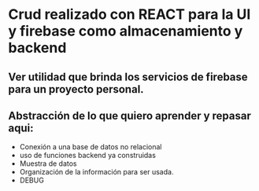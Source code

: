 # Crud realizado con REACT para la UI y firebase como almacenamiento y backend

## Ver utilidad que brinda los servicios de firebase para un proyecto personal.

## Abstracción de lo que quiero aprender y repasar aqui:

- Conexión a una base de datos no relacional
- uso de funciones backend ya construidas
- Muestra de datos
- Organización de la información para ser usada.
- DEBUG
